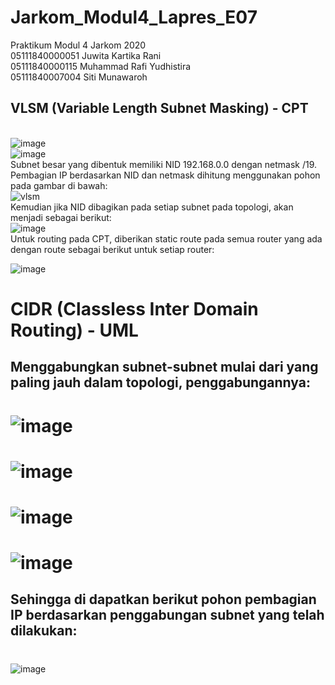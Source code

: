 # Jarkom_Modul4_Lapres_E07
Praktikum Modul 4 Jarkom 2020<br/>
05111840000051 Juwita Kartika Rani<br/>
05111840000115 Muhammad Rafi Yudhistira<br/>
05111840007004 Siti Munawaroh

## VLSM (Variable Length Subnet Masking) - CPT
<br/>![image](https://user-images.githubusercontent.com/58022238/102002440-13361200-3d2f-11eb-8c64-a7126a76e6e9.png)
<br/>![image](https://user-images.githubusercontent.com/58022238/102008485-80639a80-3d63-11eb-96be-160948024eaa.png)
<br/> Subnet besar yang dibentuk memiliki NID 192.168.0.0 dengan netmask /19. Pembagian IP berdasarkan NID dan netmask dihitung menggunakan pohon pada gambar di bawah:
<br/>![vlsm](https://user-images.githubusercontent.com/58022238/102008592-565ea800-3d64-11eb-9aff-71af88d93f09.png)
<br/>Kemudian jika NID dibagikan pada setiap subnet pada topologi, akan menjadi sebagai berikut:
<br/>![image](https://user-images.githubusercontent.com/58022238/102008720-28c62e80-3d65-11eb-8558-fd9b413c2ba1.png)
<br/>Untuk routing pada CPT, diberikan static route pada semua router yang ada dengan route sebagai berikut untuk setiap router:

![image](https://user-images.githubusercontent.com/58022238/102008952-cbcb7800-3d66-11eb-9aff-b49d16c0d23a.png)

# CIDR (Classless Inter Domain Routing) - UML
## Menggabungkan subnet-subnet mulai dari yang paling jauh dalam topologi, penggabungannya:

# ![image](https://user-images.githubusercontent.com/58022238/102002475-732cb880-3d2f-11eb-8d44-c08a084a0a73.png)
# ![image](https://user-images.githubusercontent.com/58022238/102002480-7de74d80-3d2f-11eb-90b7-8bf10889f982.png)
# ![image](https://user-images.githubusercontent.com/58022238/102002487-97889500-3d2f-11eb-883e-6beee14b1395.png)
# ![image](https://user-images.githubusercontent.com/58022238/102002491-a2dbc080-3d2f-11eb-832c-3315f5cd05da.png)
## Sehingga di dapatkan berikut pohon pembagian IP berdasarkan penggabungan subnet yang telah dilakukan:
# 
![image](https://user-images.githubusercontent.com/58022238/102009334-5b722600-3d69-11eb-9db4-9193cf7461b6.png)
